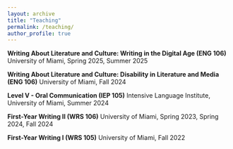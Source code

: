 ```yaml
---
layout: archive
title: "Teaching"
permalink: /teaching/
author_profile: true
---
```

**Writing About Literature and Culture: Writing in the Digital Age (ENG 106)**
University of Miami, Spring 2025, Summer 2025

**Writing About Literature and Culture: Disability in Literature and Media (ENG 106)**
University of Miami, Fall 2024

**Level V - Oral Communication (IEP 105)**
Intensive Language Institute, University of Miami, Summer 2024

**First-Year Writing II (WRS 106)**
University of Miami, Spring 2023, Spring 2024, Fall 2024

**First-Year Writing I (WRS 105)**
University of Miami, Fall 2022
 


